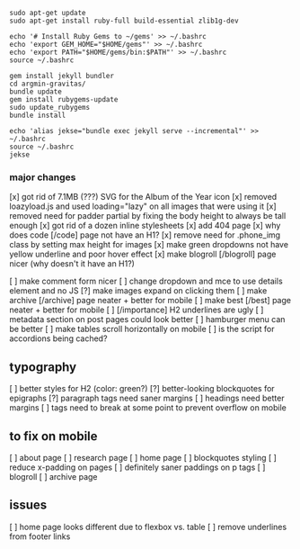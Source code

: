 ```
sudo apt-get update
sudo apt-get install ruby-full build-essential zlib1g-dev

echo '# Install Ruby Gems to ~/gems' >> ~/.bashrc
echo 'export GEM_HOME="$HOME/gems"' >> ~/.bashrc
echo 'export PATH="$HOME/gems/bin:$PATH"' >> ~/.bashrc
source ~/.bashrc

gem install jekyll bundler
cd argmin-gravitas/
bundle update
gem install rubygems-update
sudo update_rubygems
bundle install

echo 'alias jekse="bundle exec jekyll serve --incremental"' >> ~/.bashrc
source ~/.bashrc
jekse
```

### major changes

[x] got rid of 7.1MB (???) SVG for the Album of the Year icon 
[x] removed loazyload.js and used loading="lazy" on all images that were using it 
[x] removed need for padder partial by fixing the body height to always be tall enough
[x] got rid of a dozen inline stylesheets
[x] add 404 page
[x] why does code [/code] page not have an H1?
[x] remove need for .phone_img class by setting max height for images
[x] make green dropdowns not have yellow underline and poor hover effect
[x] make blogroll [/blogroll] page nicer (why doesn't it have an H1?)



[ ] make comment form nicer
[ ] change dropdown and mce to use details element and no JS
[?] make images expand on clicking them
[ ] make archive [/archive] page neater + better for mobile
[ ] make best [/best] page neater + better for mobile
[ ] [/importance] H2 underlines are ugly
[ ] metadata section on post pages could look better
[ ] hamburger menu can be better
[ ] make tables scroll horizontally on mobile
[ ] is the script for accordions being cached?


## typography

[ ] better styles for H2 (color: green?)
[?] better-looking blockquotes for epigraphs
[?] paragraph tags need saner margins
[ ] headings need better margins
[ ] <a> tags need to break at some point to prevent overflow on mobile


## to fix on mobile
[ ] about page
[ ] research page
[ ] home page
[ ] blockquotes styling
[ ] reduce x-padding on pages 
[ ] definitely saner paddings on p tags
[ ] blogroll
[ ] archive page


## issues
[ ] home page looks different due to flexbox vs. table
[ ] remove underlines from footer links